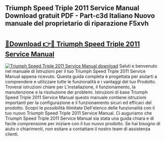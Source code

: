 ## Triumph Speed Triple 2011 Service Manual Download gratuit PDF - Part-c3d Italiano Nuovo manuale del proprietario di riparazione F5xvh

# <h2><a href="http://dffxtj.blite.top/?on=Triumph+Speed+Triple+2011+Service+Manual">🔗Download 👉🔴 Triumph Speed Triple 2011 Service Manual</a></h2>

[![Triumph Speed Triple 2011 Service Manual download](https://i.imgur.com/lujVjoI.png)](http://dffxtj.blite.top/?on=Triumph+Speed+Triple+2011+Service+Manual)
Saluti e benvenuto nel manuale di Istruzioni per il tuo Triumph Speed Triple 2011 Service Manual appena ricevuto. Questa guida completa è progettata per aiutarti a comprendere e utilizzare tutte le funzionalità e i vantaggi del tuo Prodotto. Troverai istruzioni chiare per L'installazione, il funzionamento, la manutenzione e la risoluzione dei problemi. Istruzioni di base Triumph Speed Triple 2011 Service Manual questo manuale contiene istruzioni importanti per la configurazione e il funzionamento sicuri ed efficaci del prodotto. Scopri le possibilità illimitate Dell'elenco delle funzionalità con il tuo nuovo Triumph Speed Triple 2011 Service Manual. Ci auguriamo che Triumph Speed Triple 2011 Service Manual sia stata una guida chiara e di facile comprensione per iniziare con il tuo nuovo prodotto. Se hai bisogno di aiuto o chiarimenti, non esitare a contattare il nostro team di assistenza clienti.
